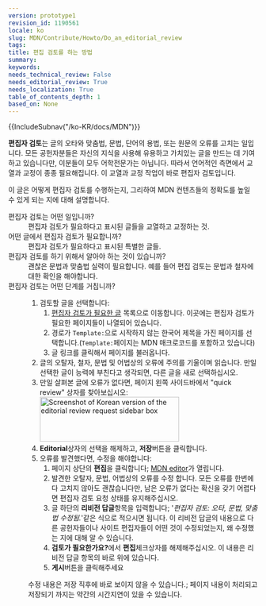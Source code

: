 ```yaml
---
version: prototype1
revision_id: 1190561
locale: ko
slug: MDN/Contribute/Howto/Do_an_editorial_review
tags: 
title: 편집 검토를 하는 방법
summary: 
keywords: 
needs_technical_review: False
needs_editorial_review: True
needs_localization: True
table_of_contents_depth: 1
based_on: None
---
```

<div>{{IncludeSubnav("/ko-KR/docs/MDN")}}</div>

<p class="summary"><strong>편집자 검토</strong>는 글의 오타와 맞춤법, 문법, 단어의 용법, 또는 원문의 오류를 고치는 일입니다. 모든 공헌자분들은 자신의 지식을 사용해 유용하고 가치있는 글을 만드는 데 기여하고 있습니다만, 이분들이 모두 어학전문가는 아닙니다. 따라서 언어적인 측면에서 교열과 교정이 종종 필요해집니다. 이 교열과 교정 작업이 바로 편집자 검토입니다.</p>

<p><span class="seoSummary">이 글은 어떻게 편집자 검토를 수행하는지, 그리하여 MDN 컨텐츠들의 정확도를 높일 수 있게 되는 지에 대해 설명합니다.</span></p>

<dl>
 <dt>편집자 검토는 어떤 일입니까?</dt>
 <dd>편집자 검토가 필요하다고 표시된 글들을 교열하고 교정하는 것.</dd>
 <dt>어떤 글에서 편집자 검토가 필요합니까?</dt>
 <dd>편집자 검토가 필요하다고 표시된 특별한 글들.</dd>
 <dt>편집자 검토를 하기 위해서 알아야 하는 것이 있습니까?</dt>
 <dd>괜찮은 문법과 맞춤법 실력이 필요합니다. 예를 들어 편집 검토는 문법과 철자에 대한 확인을 해야합니다.</dd>
 <dt>편집자 검토는 어떤 단계를 거칩니까?</dt>
 <dd>
 <ol>
  <li>검토할 글을 선택합니다:
   <ol>
    <li><a href="/ko-KR/docs/needs-review/editorial">편집자 검토가 필요한 글</a> 목록으로 이동합니다. 이곳에는 편집자 검토가 필요한 페이지들이 나열되어 있습니다.</li>
    <li>경로가 <code>Template:</code>으로 시작하지 않는 한국어 제목을 가진 페이지를 선택합니다.(<code>Template:</code>페이지는 MDN 매크로코드를 포함하고 있습니다)</li>
    <li>글 링크를 클릭해서 페이지를 불러옵니다.</li>
   </ol>
  </li>
  <li><a id="core-steps" name="core-steps"></a>글의 오탈자, 철자, 문법 및 어법상의 오류에 주의를 기울이며 읽습니다. 만일 선택한 글이 능력에 부친다고 생각되면, 다른 글을 새로 선택하십시오.</li>
  <li>만일 살펴본 글에 오류가 없다면, 페이지 왼쪽 사이드바에서 "quick review" 상자를 찾아보십시오:<br />
   <img alt="Screenshot of Korean version of the editorial review request sidebar box" src="https://mdn.mozillademos.org/files/14677/Screenshot%20of%20the%20editorial%20review%20request%20sidebar%20box_ko.png" style="height:90px; width:281px" /></li>
  <li><strong>Editorial</strong>상자의 선택을 해제하고, <strong>저장</strong>버튼을 클릭합니다.</li>
  <li>오류를 발견했다면, 수정을 해야합니다:
   <ol>
    <li>페이지 상단의 <strong>편집</strong>을 클릭합니다; <a href="/ko-KR/docs/Project:MDN/Contributing/Editor_guide">MDN editor</a>가 열립니다.</li>
    <li>발견한 오탈자, 문법, 어법상의 오류를 수정 합니다. 모든 오류를 한번에 다 고치지 않아도 괜찮습니다만, 남은 오류가 없다는 확신을 갖기 어렵다면 편집자 검토 요청 상태를 유지해주십시오.</li>
    <li>글 하단의 <strong>리비전 답글</strong>항목을 입력합니다; '<em>편집자 검토: 오타, 문법, 맞춤법 수정됨.</em>'같은 식으로 적으시면 됩니다. 이 리비전 답글의 내용으로 다른 공헌자들이나 사이트 편집자들이 어떤 것이 수정되었는지, 왜 수정했는 지에 대해 알 수 있습니다.</li>
    <li><strong>검토가 필요한가요?</strong>에서 <strong>편집</strong>체크상자를 해제해주십시오. 이 내용은 리비전 답글 항목의 바로 위에 있습니다.</li>
    <li><strong>게시</strong>버튼을 클릭해주세요</li>
   </ol>
  </li>
 </ol>

 <div class="note">
 <p>수정 내용은 저장 직후에 바로 보이지 않을 수 있습니다.; 페이지 내용이 처리되고 저장되기 까지는 약간의 시간지연이 있을 수 있습니다.</p>
 </div>
 </dd>
</dl>

